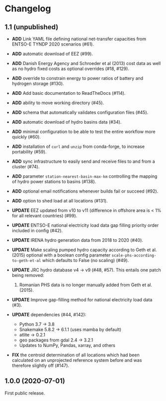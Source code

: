# Changelog

## 1.1 (unpublished)

* **ADD** Link YAML file defining national net-transfer capacities from ENTSO-E TYNDP 2020 scenarios (#61).
* **ADD** automatic download of EEZ (#99).
* **ADD** Danish Energy Agency and Schroeder et al (2013) cost data as well as no hydro fixed costs as optional overrides (#18, #129).
* **ADD** override to constrain energy to power ratios of battery and hydrogen storage (#130).
* **ADD** Add basic documentation to ReadTheDocs (#114).
* **ADD** ability to move working directory (#45).
* **ADD** schema that automatically validates configuration files (#45).
* **ADD** automatic download of hydro basins data (#34).
* **ADD** minimal configuration to be able to test the entire workflow more quickly (#60).
* **ADD** installation of `curl` and `unzip` from conda-forge, to increase portability (#59).
* **ADD** sync infrastructure to easily send and receive files to and from a cluster (#74).
* **ADD** parameter `station-nearest-basin-max-km` controlling the mapping of hydro power stations to basins (#138).
* **ADD** optional email notifications whenever builds fail or succeed (#92).
* **ADD** option to shed load at all locations (#131).

* **UPDATE** EEZ updated from v10 to v11 (difference in offshore area is < 1% for all relevant countries) (#99).
* **UPDATE** ENTSO-E national electricity load data gap filling priority order included in config (#42).
* **UPDATE** IRENA hydro generation data from 2018 to 2020 (#40).
* **UPDATE** Make scaling pumped hydro capacity according to Geth et al. (2015) optional with a boolean config parameter `scale-phs-according-to-geth-et-al` which defaults to False (no scaling) (#49).
* **UPDATE** JRC hydro database v4 -> v9 (#48, #57). This entails one patch being removed:
    1. Romanian PHS data is no longer manually added from Geth et al. (2015).
* **UPDATE** Improve gap-filling method for national electricity load data (#3).
* **UPDATE** dependencies (#44, #142):
    * Python 3.7 -> 3.8
    * Snakemake 5.8.2 -> 6.1.1 (uses mamba by default)
    * atlite -> 0.2.1
    * geo packages from gdal 2.4 -> 3.2.1
    * Updates to NumPy, Pandas, xarray, and others

* **FIX** the centroid determination of all locations which had been calculated on an unprojected reference system before and was therefore slightly off (#147).

## 1.0.0 (2020-07-01)

First public release.
